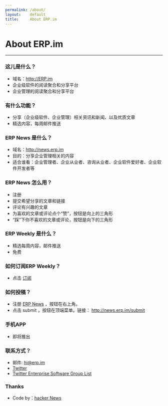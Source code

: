 ```yaml
---
permalink: /about/
layout:    default
title:     About ERP.im
---
```


# About ERP.im
------------

### 这儿是什么？

- 域名：<http://ERP.im>
- 企业级软件的阅读聚合和分享平台
- 企业管理的阅读聚合和分享平台

### 有什么功能？

- 分享（企业级软件、企业管理）相关资讯和新闻、以及优质文章
- 精选内容，每周邮件推送

### ERP News 是什么？

- 域名：<http://news.erp.im>
- 目的：分享企业管理相关的内容
- 适合谁看：企业管理者、企业从业者、咨询从业者、企业软件爱好者、企业软件开发者等

### ERP News 怎么用？

- 注册
- 提交希望分享的文章和链接
- 评论有兴趣的文章
- 为喜欢的文章或评论点个“赞”，按钮是向上的三角形
- “踩”下你不喜欢的文章或评论，按钮是向下的三角形

### ERP Weekly 是什么？

- 精选每周内容，邮件推送
- 免费

### 如何订阅ERP Weekly？

- 点击 [订阅](http://eepurl.com/7g1IL)

### 如何投稿？

- 注册 [ERP News](http://news.erp.im) ，按钮在右上角。
- 点击 submit ，按钮在顶端菜单。链接： <http://news.erp.im/submit>

### 手机APP

- 即将推出

### 联系方式？

- 邮件: hi@erp.im
- [Twitter](http://twitter.com/erpdotim)
- [Twitter Enterprise Software Group List](https://twitter.com/erpdotim/lists/esg)

### Thanks

- Code by：[hacker News](https://news.ycombinator.com)
